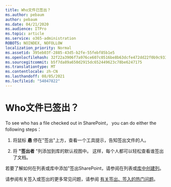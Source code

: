 ```yaml
---
title: Who文件已签出？
ms.author: pebaum
author: pebaum
ms.date: 04/21/2020
ms.audience: ITPro
ms.topic: article
ms.service: o365-administration
ROBOTS: NOINDEX, NOFOLLOW
localization_priority: Normal
ms.assetid: 395eb03f-2885-43d5-b2fe-55febf85b1e5
ms.openlocfilehash: 32f22a3906f7a976ce607c0516be8b63dcfe472dd22f0b9c933e79950ba5e932
ms.sourcegitcommit: b5f7da89a650d2915dc652449623c78be6247175
ms.translationtype: MT
ms.contentlocale: zh-CN
ms.lasthandoff: 08/05/2021
ms.locfileid: "54047822"
---
```

# <a name="who-has-a-file-checked-out"></a>Who文件已签出？

To see who has a file checked out in SharePoint， you can do either the following steps：
  
1. 将鼠标 **悬** 停在"签出"上方，查看一个工具提示，告知签出文件的人。 
    
2. 将 **"签出者** "列添加到库的默认视图中。 这样，每个人都可以轻松查看谁签出了文档。 
    
若要了解如何在列表或库中添加"签出SharePoint，请参阅在列表或[库中创建列](https://go.microsoft.com/fwlink/?linkid=2019591)。 
  
请参阅有关签入或签出的更多常见问题，请参阅 [有关签出、签入的热门问题](https://go.microsoft.com/fwlink/?linkid=2018786)。
  

